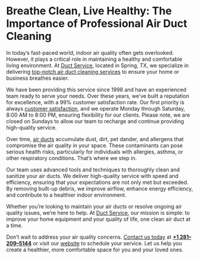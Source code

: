 # Breathe Clean, Live Healthy: The Importance of Professional Air Duct Cleaning  

In today’s fast-paced world, indoor air quality often gets overlooked. However, it plays a critical role in maintaining a healthy and comfortable living environment. At [Duct Service](https://maps.app.goo.gl/hLyXndk1TPFeYnsN8), located in Spring, TX, we specialize in delivering [top-notch air duct cleaning services](https://maps.app.goo.gl/hLyXndk1TPFeYnsN8) to ensure your home or business breathes easier.  

We have been providing this service since 1998 and have an experienced team ready to serve your needs. Over these years, we’ve built a reputation for excellence, with a 99% customer satisfaction rate. Our first priority is always [customer satisfaction](https://maps.app.goo.gl/hLyXndk1TPFeYnsN8), and we operate Monday through Saturday, 8:00 AM to 8:00 PM, ensuring flexibility for our clients. Please note, we are closed on Sundays to allow our team to recharge and continue providing high-quality service.  

Over time, [air ducts](https://maps.app.goo.gl/hLyXndk1TPFeYnsN8) accumulate dust, dirt, pet dander, and allergens that compromise the air quality in your space. These contaminants can pose serious health risks, particularly for individuals with allergies, asthma, or other respiratory conditions. That’s where we step in.  

Our team uses advanced tools and techniques to thoroughly clean and sanitize your air ducts. We deliver high-quality service with speed and efficiency, ensuring that your expectations are not only met but exceeded. By removing built-up debris, we improve airflow, enhance energy efficiency, and contribute to a healthier indoor environment.  

Whether you’re looking to maintain your air ducts or resolve ongoing air quality issues, we’re here to help. At [Duct Service](https://maps.app.goo.gl/hLyXndk1TPFeYnsN8), our mission is simple: to improve your home equipment and your quality of life, one clean air duct at a time.  

Don’t wait to address your air quality concerns. [Contact us today](https://maps.app.goo.gl/hLyXndk1TPFeYnsN8) at [**+1 281–209–5144**](https://maps.app.goo.gl/hLyXndk1TPFeYnsN8) or visit our [website](https://ductspring.com) to schedule your service. Let us help you create a healthier, more comfortable space for you and your loved ones.
